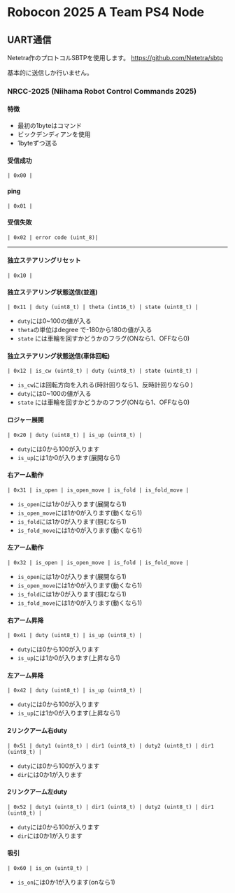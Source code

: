 # Robocon 2025 A Team PS4 Node

## UART通信
Netetra作のプロトコルSBTPを使用します。
https://github.com/Netetra/sbtp

基本的に送信しか行いません。

### NRCC-2025 (Niihama Robot Control Commands 2025)
#### 特徴
- 最初の1byteはコマンド
- ビックデンディアンを使用
- 1byteずつ送る

#### 受信成功
```
| 0x00 |
```

#### ping
```
| 0x01 |
```

#### 受信失敗
```
| 0x02 | error code (uint_8)|
```

---

#### 独立ステアリングリセット
```
| 0x10 |
```

#### 独立ステアリング状態送信(並進)
```
| 0x11 | duty (uint8_t) | theta (int16_t) | state (uint8_t) |
```
- `duty`には0~100の値が入る
- `theta`の単位はdegree で-180から180の値が入る
- `state` には車輪を回すかどうかのフラグ(ONなら1、OFFなら0)

#### 独立ステアリング状態送信(車体回転)
```
| 0x12 | is_cw (uint8_t) | duty (uint8_t) | state (uint8_t) |
```
- `is_cw`には回転方向を入れる(時計回りなら1、反時計回りなら0 )
- `duty`には0~100の値が入る
- `state` には車輪を回すかどうかのフラグ(ONなら1、OFFなら0)

#### ロジャー展開
```
| 0x20 | duty (uint8_t) | is_up (uint8_t) | 
```
- `duty`には0から100が入ります
- `is_up`には1か0が入ります(展開なら1)

#### 右アーム動作
```
| 0x31 | is_open | is_open_move | is_fold | is_fold_move |
```
- `is_open`には1か0が入ります(展開なら1)
- `is_open_move`には1か0が入ります(動くなら1)
- `is_fold`には1か0が入ります(掴むなら1)
- `is_fold_move`には1か0が入ります(動くなら1)

#### 左アーム動作
```
| 0x32 | is_open | is_open_move | is_fold | is_fold_move |
```
- `is_open`には1か0が入ります(展開なら1)
- `is_open_move`には1か0が入ります(動くなら1)
- `is_fold`には1か0が入ります(掴むなら1)
- `is_fold_move`には1か0が入ります(動くなら1)

#### 右アーム昇降
```
| 0x41 | duty (uint8_t) | is_up (uint8_t) | 
```
- `duty`には0から100が入ります
- `is_up`には1か0が入ります(上昇なら1)

#### 左アーム昇降
```
| 0x42 | duty (uint8_t) | is_up (uint8_t) | 
```
- `duty`には0から100が入ります
- `is_up`には1か0が入ります(上昇なら1)

#### 2リンクアーム右duty
```
| 0x51 | duty1 (uint8_t) | dir1 (uint8_t) | duty2 (uint8_t) | dir1 (uint8_t) |
```
- `duty`には0から100が入ります
- `dir`には0か1が入ります

#### 2リンクアーム左duty
```
| 0x52 | duty1 (uint8_t) | dir1 (uint8_t) | duty2 (uint8_t) | dir1 (uint8_t) |
```
- `duty`には0から100が入ります
- `dir`には0か1が入ります

#### 吸引
```
| 0x60 | is_on (uint8_t) |
```
- `is_on`には0か1が入ります(onなら1)